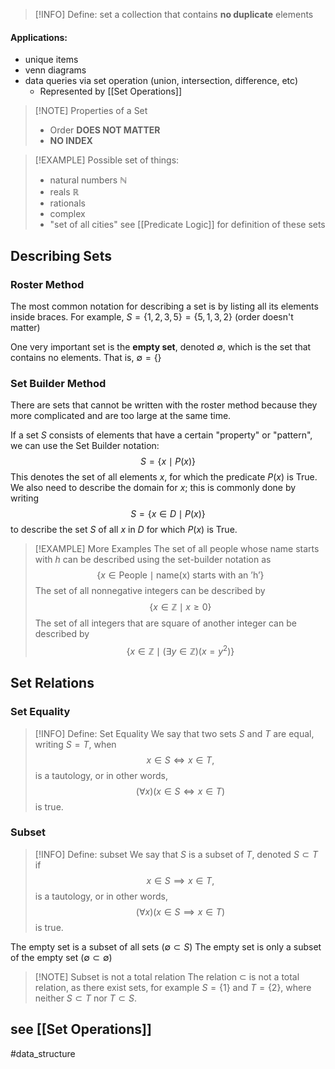 
> [!INFO] Define: set
> a collection that contains **no duplicate** elements
#### Applications:
- unique items
- venn diagrams
- data queries via set operation (union, intersection, difference, etc)
	- Represented by [[Set Operations]]

> [!NOTE] Properties of a Set
> - Order **DOES NOT MATTER**
> - **NO INDEX**

> [!EXAMPLE] Possible set of things:
> - natural numbers $\mathbb{N}$
> - reals $\mathbb{R}$
> - rationals
> - complex
> - "set of all cities"
> see [[Predicate Logic]] for definition of these sets

## Describing Sets
### Roster Method
The most common notation for describing a set is by listing all its elements inside braces.
For example,
$S=\{ 1,2,3,5 \}=\{ 5,1,3,2 \}$ (order doesn't matter)

One very important set is the **empty set**, denoted $\emptyset$, which is the set that contains no elements. That is, $\emptyset=\{  \}$

### Set Builder Method
There are sets that cannot be written with the roster method because they more complicated and are too large at the same time.

If a set $S$ consists of elements that have a certain "property" or "pattern", we can use the Set Builder notation:
$$S=\{ x \mid P(x) \}$$
This denotes the set of all elements $x$, for which the predicate $P(x)$ is True. We also need to describe the domain for $x$; this is commonly done by writing
$$S=\{ x \in D \mid P(x) \}$$
to describe the set $S$ of all $x$ in $D$ for which $P(x)$ is True.


> [!EXAMPLE] More Examples
> The set of all people whose name starts with $h$ can be described using the set-builder notation as
> $$\{ x \in \text{People} \mid \text{name(x) starts with an 'h'} \}$$
> The set of all nonnegative integers can be described by
> $$\{ x \in \mathbb{Z} \mid x\geq 0 \}$$
> The set of all integers that are square of another integer can be described by
> $$\{ x \in \mathbb{Z} \mid (\exists y \in\mathbb{Z})(x=y^2) \}$$

## Set Relations
### Set Equality

> [!INFO] Define: Set Equality
> We say that two sets $S$ and $T$ are equal, writing $S=T$, when
> $$x \in S \iff x \in T,$$
> is a tautology, or in other words,
> $$(\forall x)(x \in S \iff x \in T)$$ is true.

### Subset

> [!INFO] Define: subset
> We say that $S$ is a subset of $T$, denoted $S\subset T$ if $$x \in S \implies x \in T,$$ is a tautology, or in other words,
> $$(\forall x)(x \in S\implies x \in T)$$ is true.

The empty set is a subset of all sets ($\emptyset\subset S$)
The empty set is only a subset of the empty set ($\emptyset \subset \emptyset$)

> [!NOTE] Subset is not a total relation
> The relation $\subset$ is not a total relation, as there exist sets, for example $S=\{ 1 \}$ and $T=\{ 2 \},$ where neither $S \subset T$ nor $T \subset S$.

## see [[Set Operations]]


#data_structure 